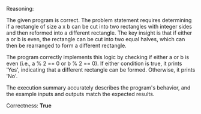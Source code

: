 Reasoning:

The given program is correct. The problem statement requires determining if a rectangle of size a x b can be cut into two rectangles with integer sides and then reformed into a different rectangle. The key insight is that if either a or b is even, the rectangle can be cut into two equal halves, which can then be rearranged to form a different rectangle.

The program correctly implements this logic by checking if either a or b is even (i.e., a % 2 == 0 or b % 2 == 0). If either condition is true, it prints 'Yes', indicating that a different rectangle can be formed. Otherwise, it prints 'No'.

The execution summary accurately describes the program's behavior, and the example inputs and outputs match the expected results.

Correctness: **True**